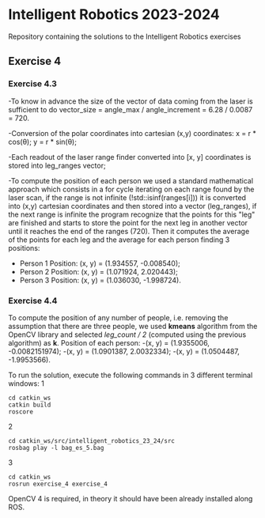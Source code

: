 # Intelligent Robotics 2023-2024

Repository containing the solutions to the Intelligent Robotics exercises

## Exercise 4
### Exercise 4.3
-To know in advance the size of the vector of data coming from the laser is sufficient to do vector_size = angle_max / angle_increment = 6.28 / 0.0087 = 720.

-Conversion of the polar coordinates into cartesian (x,y) coordinates: x = r * cos(θ); y = r * sin(θ);

-Each readout of the laser range finder converted into [x, y] coordinates is stored into leg_ranges vector;

-To compute the position of each person we used a standard mathematical approach which consists in a for cycle iterating on each range found by the laser scan, if the range is not infinite (!std::isinf(ranges[i])) it is converted into (x,y) cartesian coordinates and then stored into a vector (leg_ranges), if the next range is infinite the program recognize that the points for this "leg" are finished and starts to store the point for the next leg in another vector until it reaches the end of the ranges (720). Then it computes the average of the points for each leg and the average for each person finding 3 positions:
- Person 1 Position: (x, y) = (1.934557, -0.008540);
- Person 2 Position: (x, y) = (1.071924, 2.020443);
- Person 3 Position: (x, y) = (1.036030, -1.998724).


### Exercise 4.4
To compute the position of any number of people, i.e. removing the assumption that there are three people, we used **kmeans** algorithm from the OpenCV library and selected *leg_count / 2* (computed using the previous algorithm) as **k**.
Position of each person: 
-(x, y) = (1.9355006, -0.0082151974);
-(x, y) = (1.0901387, 2.0032334);
-(x, y) = (1.0504487, -1.9953566).


To run the solution, execute the following commands in 3 different terminal windows:
1
```
cd catkin_ws 
catkin build
roscore
```
2
```
cd catkin_ws/src/intelligent_robotics_23_24/src
rosbag play -l bag_es_5.bag
```
3
```
cd catkin_ws
rosrun exercise_4 exercise_4
```

OpenCV 4 is required, in theory it should have been already installed along ROS.
